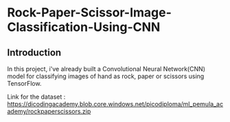# Rock-Paper-Scissor-Image-Classification-Using-CNN

## Introduction
In this project, i've already built a Convolutional Neural Network(CNN) model for classifying images of hand as rock, paper or scissors using TensorFlow.

Link for the dataset : https://dicodingacademy.blob.core.windows.net/picodiploma/ml_pemula_academy/rockpaperscissors.zip
